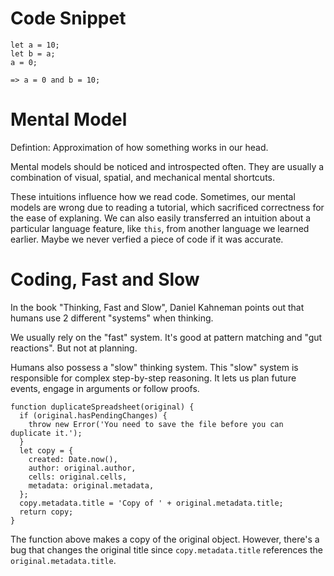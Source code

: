 # Code Snippet
```
let a = 10;
let b = a;
a = 0;

=> a = 0 and b = 10;
```

# Mental Model
Defintion: Approximation of how something works in our head.

Mental models should be noticed and introspected often. They are usually a combination of visual, spatial, and mechanical mental shortcuts.

These intuitions influence how we read code. Sometimes, our mental models are wrong due to reading a tutorial, which sacrificed correctness for the ease of explaning. We can also easily transferred an intuition about a particular language feature, like `this`, from another language we learned earlier. Maybe we never verfied a piece of code if it was accurate.

# Coding, Fast and Slow
In the book "Thinking, Fast and Slow", Daniel Kahneman points out that humans use 2 different "systems" when thinking.

We usually rely on the "fast" system. It's good at pattern matching and "gut reactions". But not at planning.

Humans also possess a "slow" thinking system. This "slow" system is responsible for complex step-by-step reasoning. It lets us plan future events, engage in arguments or follow proofs.
```
function duplicateSpreadsheet(original) {
  if (original.hasPendingChanges) {
    throw new Error('You need to save the file before you can duplicate it.');
  }
  let copy = {
    created: Date.now(),
    author: original.author,
    cells: original.cells,
    metadata: original.metadata,
  };
  copy.metadata.title = 'Copy of ' + original.metadata.title;
  return copy;
}
```

The function above makes a copy of the original object. However, there's a bug that changes the original title since `copy.metadata.title` references the `original.metadata.title`.

